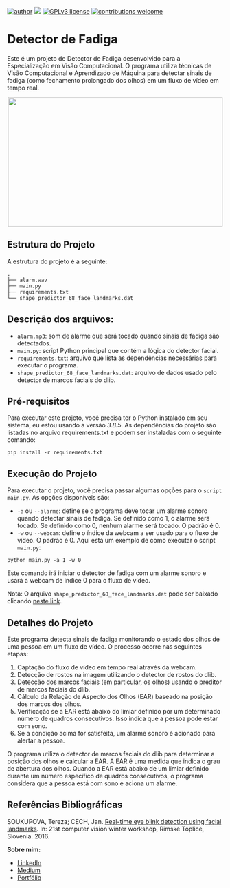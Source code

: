 [![author](https://img.shields.io/badge/author-juliocezar-red.svg)](https://www.linkedin.com/in/j%C3%BAlio-c%C3%A9zar-de-paula-0b64b8226) [![](https://img.shields.io/badge/python-3.7+-blue.svg)](https://www.python.org/downloads/release/python-365/) [![GPLv3 license](https://img.shields.io/badge/License-GPLv3-blue.svg)](http://perso.crans.org/besson/LICENSE.html) [![contributions welcome](https://img.shields.io/badge/contributions-welcome-brightgreen.svg?style=flat)](https://github.com/jcppaula/data_science/issues)

# Detector de Fadiga

Este é um projeto de Detector de Fadiga desenvolvido para a Especialização em Visão Computacional. O programa utiliza técnicas de Visão Computacional e Aprendizado de Máquina para detectar sinais de fadiga (como fechamento prolongado dos olhos) em um fluxo de vídeo em tempo real.

<p align="center">
  <img src="Detector de Fadiga.gif" style="width: 500px; height: 300px;" >
</p>

## Estrutura do Projeto

A estrutura do projeto é a seguinte:
```
.
├── alarm.wav
├── main.py
├── requirements.txt
└── shape_predictor_68_face_landmarks.dat
```

## Descrição dos arquivos:

* `alarm.mp3`: som de alarme que será tocado quando sinais de fadiga são detectados.
* `main.py`: script Python principal que contém a lógica do detector facial.
* `requirements.txt`: arquivo que lista as dependências necessárias para executar o programa.
* `shape_predictor_68_face_landmarks.dat`: arquivo de dados usado pelo detector de marcos faciais do dlib.  

## Pré-requisitos
Para executar este projeto, você precisa ter o Python instalado em seu sistema, eu estou usando a versão *3.8.5*. As dependências do projeto são listadas no arquivo requirements.txt e podem ser instaladas com o seguinte comando:

```
pip install -r requirements.txt
```
## Execução do Projeto

Para executar o projeto, você precisa passar algumas opções para o `script main.py`. As opções disponíveis são:

* `-a` ou `--alarme`: define se o programa deve tocar um alarme sonoro quando detectar sinais de fadiga. Se definido como 1, o alarme será tocado. Se definido como 0, nenhum alarme será tocado. O padrão é 0.
* `-w` ou `--webcam`: define o índice da webcam a ser usado para o fluxo de vídeo. O padrão é 0.
Aqui está um exemplo de como executar o script `main.py`:
```
python main.py -a 1 -w 0
```
Este comando irá iniciar o detector de fadiga com um alarme sonoro e usará a webcam de índice 0 para o fluxo de vídeo.

Nota: O arquivo `shape_predictor_68_face_landmarks.dat` pode ser baixado clicando [neste link](https://github.com/italojs/facial-landmarks-recognition/raw/master/shape_predictor_68_face_landmarks.dat).

## Detalhes do Projeto

Este programa detecta sinais de fadiga monitorando o estado dos olhos de uma pessoa em um fluxo de vídeo. O processo ocorre nas seguintes etapas:

1. Captação do fluxo de vídeo em tempo real através da webcam.
2. Detecção de rostos na imagem utilizando o detector de rostos do dlib.
3. Detecção dos marcos faciais (em particular, os olhos) usando o preditor de marcos faciais do dlib.
4. Cálculo da Relação de Aspecto dos Olhos (EAR) baseado na posição dos marcos dos olhos.
5. Verificação se a EAR está abaixo do limiar definido por um determinado número de quadros consecutivos. Isso indica que a pessoa pode estar com sono.
6. Se a condição acima for satisfeita, um alarme sonoro é acionado para alertar a pessoa.

O programa utiliza o detector de marcos faciais do dlib para determinar a posição dos olhos e calcular a EAR. A EAR é uma medida que indica o grau de abertura dos olhos. Quando a EAR está abaixo de um limiar definido durante um número específico de quadros consecutivos, o programa considera que a pessoa está com sono e aciona um alarme.

## Referências Bibliográficas

SOUKUPOVA, Tereza; CECH, Jan. [Real-time eye blink detection using facial landmarks](https://vision.fe.uni-lj.si/cvww2016/proceedings/papers/05.pdf). In: 21st computer vision winter workshop, Rimske Toplice, Slovenia. 2016.







**Sobre mim:**
* [LinkedIn](https://www.linkedin.com/in/j%C3%BAlio-c%C3%A9zar-de-paula-0b64b8226/)
* [Medium](https://medium.com/@jcp.paula17)
* [Portfólio](https://github.com/jcppaula/Portfolio)
